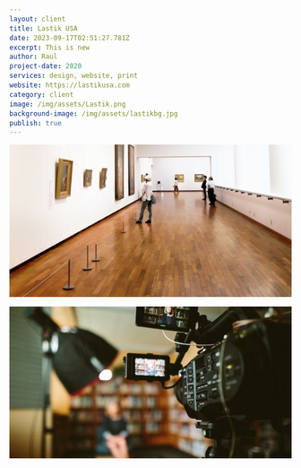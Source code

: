 ```yaml
---
layout: client
title: Lastik USA
date: 2023-09-17T02:51:27.781Z
excerpt: This is new
author: Raul
project-date: 2020
services: design, website, print
website: https://lastikusa.com
category: client
image: /img/assets/Lastik.png
background-image: /img/assets/lastikbg.jpg
publish: true
---
```


![](/img/assets/lastikbg.jpg)

![](/img/assets/video.jpg)
